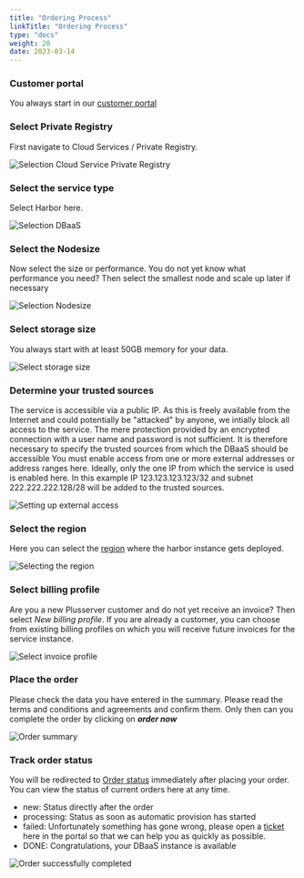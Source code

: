 ```yaml
---
title: "Ordering Process"
linkTitle: "Ordering Process"
type: "docs"
weight: 20
date: 2023-03-14
---
```




### Customer portal

You always start in our [customer portal](https://customerservice.plusserver.com)

### Select Private Registry

First navigate to Cloud Services / Private Registry.

![Selection Cloud Service Private Registry](/images/content/04-mls/en/private_registry/ordering/1-cloud_service_priv_reg.png)

### Select the service type

Select Harbor here.

![Selection DBaaS](/images/content/04-mls/en/private_registry/ordering/2-cloud_service_priv_reg-type.png)

### Select the Nodesize

Now select the size or performance. You do not yet know what performance you need? Then select the smallest node and scale up later if necessary

![Selection Nodesize](/images/content/04-mls/en/private_registry/ordering/3-cloud_service_priv_reg-size.png)

### Select storage size

You always start with at least 50GB memory for your data.

![Select storage size](/images/content/04-mls/en/private_registry/ordering/4-cloud_service_priv_reg-storage.png)

### Determine your trusted sources

The service is accessible via a public IP. As this is freely available from the Internet and could potentially be "attacked" by anyone, we intially block all access to the service. The mere protection provided by an encrypted connection with a user name and password is not sufficient. It is therefore necessary to specify the trusted sources from which the DBaaS should be accessible
You must enable access from one or more external addresses or address ranges here. Ideally, only the one IP from which the service is used is enabled here. In this example IP 123.123.123.123/32 and subnet 222.222.222.128/28 will be added to the trusted sources.

![Setting up external access](/images/content/04-mls/en/private_registry/ordering/5-selection-trusted-sources.png)

### Select the region

Here you can select the [region](../../documentation/az/) where the harbor instance gets deployed.

![Selecting the region](/images/content/04-mls/en/private_registry/ordering/6-selection_region.png)

### Select billing profile

Are you a new Plusserver customer and do not yet receive an invoice? Then select *New billing profile*. If you are already a customer, you can choose from existing billing profiles on which you will receive future invoices for the service instance.

![Select invoice profile](/images/content/04-mls/en/private_registry/ordering/7-selection-invoice-profile.png)

### Place the order

Please check the data you have entered in the summary. Please read the terms and conditions and agreements and confirm them. Only then can you complete the order by clicking on ***order now***

![Order summary](/images/content/04-mls/en/private_registry/ordering/8-order-overview.png)

### Track order status

You will be redirected to [Order status](https://customerservice.plusserver.com/order-status) immediately after placing your order. You can view the status of current orders here at any time.

* new: Status directly after the order
* processing: Status as soon as automatic provision has started
* failed: Unfortunately something has gone wrong, please open a [ticket](https://customerservice.plusserver.com/support/ticket-create) here in the portal so that we can help you as quickly as possible.
* DONE: Congratulations, your DBaaS instance is available

![Order successfully completed](/images/content/04-mls/en/private_registry/ordering/10-order_status.png)
